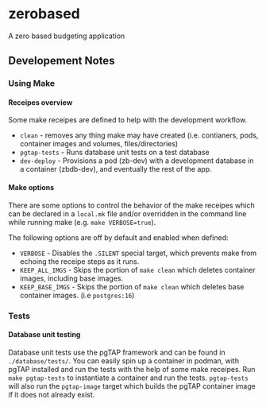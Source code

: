 # zerobased
A zero based budgeting application

## Developement Notes

### Using Make
#### Receipes overview

Some make receipes are defined to help with the development workflow.

- `clean` - removes any thing make may have created (i.e. contianers, pods, container images and volumes, files/directories)
- `pgtap-tests` - Runs database unit tests on a test database
- `dev-deploy` - Provisions a pod (zb-dev) with a development database in a container (zbdb-dev), and eventually the rest of the app.

#### Make options

There are some options to control the behavior of the make receipes which can be declared in a `local.mk` file and/or overridden in the command line while running make (e.g. `make VERBOSE=true`). 

The following options are off by default and enabled when defined:

- `VERBOSE` - Disables the `.SILENT` special target, which prevents make from echoing the receipe steps as it runs.
- `KEEP_ALL_IMGS` - Skips the portion of `make clean` which deletes container images, including base images.
- `KEEP_BASE_IMGS` - Skips the portion of `make clean` which deletes base container images. (i.e `postgres:16`)

### Tests
#### Database unit testing

Database unit tests use the pgTAP framework and can be found in `./database/tests/`. You can easily spin up a container in podman, with pgTAP installed and run the tests with the help of some make receipes. Run `make pgtap-tests` to instantiate a container and run the tests. `pgtap-tests` will also run the `pgtap-image` target which builds the pgTAP container image if it does not already exist.